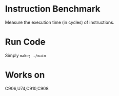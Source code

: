 # Instruction Benchmark
Measure the execution time (in cycles) of instructions. 

# Run Code
Simply `make; ./main`

# Works on 
C906,U74,C910,C908